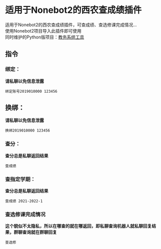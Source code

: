 # 适用于Nonebot2的西农查成绩插件 
适用于Nonebot2的西农查成绩插件，可查成绩、查选修课完成情况...  
使用Nonebot2项目导入此插件即可使用  
同时维护的Python版项目：[教务系统工具](https://github.com/yzyyz1387/newhall_tool)


## 指令

### 绑定：
**请私聊以免信息泄露**
```
绑定账号2019010000 123456
```
## 换绑：
**请私聊以免信息泄露**
```
换绑2019010000 123456
```

### 查分：
**查分总是私聊返回结果**
 ```
查成绩
```
### 查指定学期：
**查分总是私聊返回结果**
```
查成绩 2021-2022-1
```

### 查选修课完成情况
**这个貌似不太隐私，所以在哪查的就在哪返回，即私聊查询机器人就私聊回复结果，群聊查询就在群聊回复**
```
查选修
```